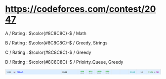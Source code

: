 # https://codeforces.com/contest/2047

A / Rating : $\color{#8C8C8C}-$ / Math

B / Rating : $\color{#8C8C8C}-$ / Greedy, Strings

C / Rating : $\color{#8C8C8C}-$ / Greedy

D / Rating : $\color{#8C8C8C}-$ / Prioirty_Queue, Greedy

![My Image](https://github.com/kss418/Codeforces/blob/main/Images/990.png)
